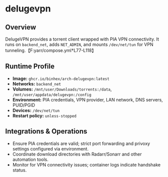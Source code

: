# delugevpn

## Overview
DelugeVPN provides a torrent client wrapped with PIA VPN connectivity. It runs on `backend_net`, adds `NET_ADMIN`, and mounts `/dev/net/tun` for VPN tunneling.【F:yarr/compose.yml†L77-L118】

## Runtime Profile
- **Image:** `ghcr.io/binhex/arch-delugevpn:latest`
- **Networks:** `backend_net`
- **Volumes:** `/mnt/user/Downloads/torrents:/data`, `/mnt/user/appdata/delugevpn:/config`
- **Environment:** PIA credentials, VPN provider, LAN network, DNS servers, PUID/PGID
- **Devices:** `/dev/net/tun`
- **Restart policy:** `unless-stopped`

## Integrations & Operations
- Ensure PIA credentials are valid; strict port forwarding and privoxy settings configured via environment.
- Coordinate download directories with Radarr/Sonarr and other automation tools.
- Monitor for VPN connectivity issues; container logs indicate handshake status.
